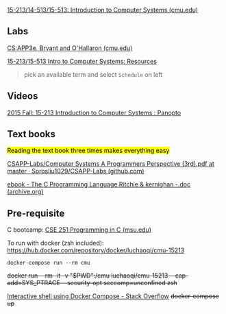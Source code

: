 [15-213/14-513/15-513: Introduction to Computer Systems (cmu.edu)](https://www.cs.cmu.edu/~213/index.html)

## Labs

[CS:APP3e, Bryant and O'Hallaron (cmu.edu)](http://csapp.cs.cmu.edu/3e/labs.html)

[15-213/15-513 Intro to Computer Systems: Resources](https://www.cs.cmu.edu/~213/resources.html)
> pick an available term and select `Schedule` on left

## Videos

[2015 Fall: 15-213 Introduction to Computer Systems : Panopto](https://scs.hosted.panopto.com/Panopto/Pages/Sessions/List.aspx#folderID="b96d90ae-9871-4fae-91e2-b1627b43e25e"&sortColumn=0&sortAscending=true&maxResults=50)

## Text books

<mark> Reading the text book three times makes everything easy </mark>

[CSAPP-Labs/Computer Systems A Programmers Perspective (3rd).pdf at master · Sorosliu1029/CSAPP-Labs (github.com)](https://github.com/Sorosliu1029/CSAPP-Labs/blob/master/Computer%20Systems%20A%20Programmers%20Perspective%20(3rd).pdf)

[ebook - The C Programming Language Ritchie & kernighan -.doc (archive.org)](https://ia802802.us.archive.org/15/items/The_C_Programming_Language/The_C_Programming_Language.pdf)

## Pre-requisite

C bootcamp:
[CSE 251 Programming in C (msu.edu)](https://www.cse.msu.edu/~cse251/)


To run with docker (zsh included): https://hub.docker.com/repository/docker/luchaoqi/cmu-15213

```
docker-compose run --rm cmu
```

<del>docker run --rm -it -v "$PWD":/cmu luchaoqi/cmu-15213 --cap-add=SYS_PTRACE --security-opt seccomp=unconfined zsh<del>

[Interactive shell using Docker Compose - Stack Overflow](https://stackoverflow.com/questions/36249744/interactive-shell-using-docker-compose) <del>docker-compose up<del>
